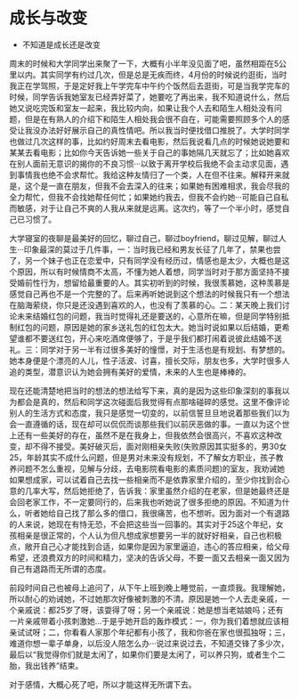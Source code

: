 # 成长与改变
- 不知道是成长还是改变

周末的时候和大学同学出来聚了一下，大概有小半年没见面了吧，虽然相距在5公里以内。其实同学有约过几次，但是总是无疾而终，4月份的时候说约逛街，当时我正在学驾照，于是定好我上午学完车中午约个饭然后去逛街，可是当我学完车的时候，同学告诉我她室友已经弄好菜了，她要吃了再出来，我不知道说什么，然后她又说吃完饭和室友一起来，我比较内向，如果让我个人去和陌生人相处没有问题，但是在有熟人的介绍下和陌生人相处我会很不自在，可能需要照顾多个人的感受让我没办法好好展示自己的真性情吧。所以我当时便找借口推脱了。大学时同学也做过几次这样的事，比如约好周末去看电影，然后我说看几点的时候她说她要和某某去看电影；比如你今天告诉她一些关于自己的事她隔几天就忘了；比如她喜欢在别人面前无意识的揭你的不良习惯···以致于离开学校后我绝不会主动求见面，遇到事情我也绝不会求帮忙。我给这种友情归了一个类，人在但不往来。解释开来就是，这个是一直在朋友，但我不会去深入的往来；如果她有困难相求，我会尽我的全力帮忙，但我不会找她帮任何忙；如果她约我去，但我不会约她···可能自己自私而敏感，对于让自己不爽的人我从来就是远离。这次约，等了一个半小时，感觉自己已习惯了。

大学寝室的夜聊是最美好的回忆，聊过自己，聊过boyfriend，聊过见解，聊过人生···印象最深的莫过于几件事，一：当时我已经和男友长征了几年了，禁果也尝了，另一个妹子也正在恋爱中，只有同学没有经历过，情感也是太少，大概也是这个原因，所以有时候情商不太高，不懂为她人着想，同学当时对于那方面坚持不接受婚前性行为，想留给最重要的人。其实初听到的时候，我很羡慕她，这种羡慕是感觉自己再也不是一个完整的了。后来再听她说到这个想法的时候我只有一个想法在脑海萦绕，你只是还没遇到喜欢的人，也没有了羡慕的心。二：某天晚上我们讨论未来结婚红包的问题，我当时觉得礼还是要送的，心意所在嘛，但是同学特别抵制红包的问题，原因是她的家乡送礼包的红包太大。她当时说如果以后结婚，更希望谁都不要送红包，开心来吃酒席便够了，于是乎我们都打闹着说彼此结婚不送礼。三：同学对于另一半有过很多美好的憧憬，对于生活也是有规划、有梦想的。她本身便是个漂亮的人儿，性子活波、讨喜，擅长交际，朋友也多，大学时很多人追的类型，潜意识认为她会拥有美好的爱情，未来的人生也是棒棒的。

现在还能清楚地把当时的想法的想法给写下来，真的是因为这些印象深刻的事我以为都会是真的，然后和同学这次碰面后我觉得有点那啥碰碎的感觉。这里不像评论别人的生活方式和态度，我只是感觉一切变的，以前信誓旦旦地说着那些我们以为会一直遵循的话，现在却可以侃侃而谈那些我们以前厌恶做的事。一直以为这个世上还有一些美好的存在，虽然不是在我身上，但我依然会很高兴，不喜欢这种改变，却不得不接受。美好破灭后，面对刚相亲失败(失败原因其实挺多的，男30女25，年龄其实不成什么问题，但是男对未来没有规划，不了解女方职业，孩子教养问题不怎么重视，见解与分歧，去电影院看电影的素质问题)的室友，我劝诫她如果想成家，可以试着自己去找一些相亲而不是依靠家里介绍的，至少你找到合心意的几率大写，然后她拒绝了，告诉我：家里虽然介绍的在老家，但是她最终还是会回老家工作，不一定要同行的，后来我也听她说了很多拒绝的原因。不知道为什么，听者她给自己找了那么多的借口，我很痛苦，也不想听。因为面对一个有退路的人来说，她现在有恃无恐，不会把这些当一回事的。其实对于25这个年纪，女孩相亲是很正常的，个人认为但凡想成家想要另一半的就好好相亲，自己也积极点，敞开自己心才能找到合适，如果你是因为家里逼迫，违心的答应相亲，给父母希望，还浪费双方的时间和精力，坚决的告诉父母，不要一面又去相亲一面又因为自己有退路而无所谓的态度。

前段时间自己也被母上追问了，从下午上班到晚上睡觉前，一直烦我。我理解她，所以耐心的劝诫她，不过她那次好像被刺激的不清。原因是她一个人去走亲戚，一个亲戚说：都25岁了呀，该耍得了呀；另一个亲戚说：她是想当老姑娘吗；还有一片亲戚带着小孩刺激她...于是乎她开启的轰炸模式：一，你为我们着想就应该相亲试试呀；二，你看看人家那个年纪都有小孩了，我和你爸在家也很孤独呀；三，难道你想一辈子单身，以后没人陪怎么办···说过来说过去，不知道交锋了多少次，最后以“我觉得你们就是太闲了，如果你们要是太闲了，可以养只狗，或者生个二胎，我出钱养”结束。

对于感情，大概心死了吧，所以才能这样无所谓下去。